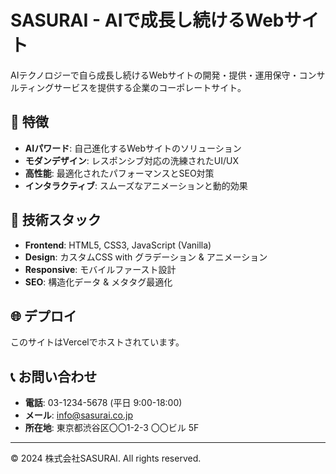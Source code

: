 # SASURAI - AIで成長し続けるWebサイト

AIテクノロジーで自ら成長し続けるWebサイトの開発・提供・運用保守・コンサルティングサービスを提供する企業のコーポレートサイト。

## 🌟 特徴

- **AIパワード**: 自己進化するWebサイトのソリューション
- **モダンデザイン**: レスポンシブ対応の洗練されたUI/UX
- **高性能**: 最適化されたパフォーマンスとSEO対策
- **インタラクティブ**: スムーズなアニメーションと動的効果

## 🚀 技術スタック

- **Frontend**: HTML5, CSS3, JavaScript (Vanilla)
- **Design**: カスタムCSS with グラデーション & アニメーション
- **Responsive**: モバイルファースト設計
- **SEO**: 構造化データ & メタタグ最適化

## 🌐 デプロイ

このサイトはVercelでホストされています。

## 📞 お問い合わせ

- **電話**: 03-1234-5678 (平日 9:00-18:00)
- **メール**: info@sasurai.co.jp
- **所在地**: 東京都渋谷区〇〇1-2-3 〇〇ビル 5F

---

© 2024 株式会社SASURAI. All rights reserved.
